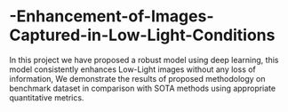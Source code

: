 # -Enhancement-of-Images-Captured-in-Low-Light-Conditions
In this project we have proposed a robust model using deep learning, this model consistently enhances Low-Light images without any loss of information, We demonstrate the results of proposed methodology on benchmark dataset in comparison with SOTA methods using appropriate quantitative metrics.
